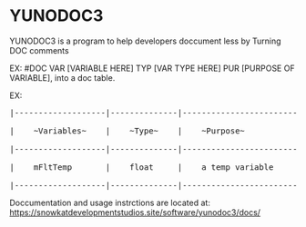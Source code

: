 # YUNODOC3
YUNODOC3 is a program to help developers doccument less by Turning DOC comments 

EX:
#DOC VAR [VARIABLE HERE] TYP [VAR TYPE HERE] PUR [PURPOSE OF VARIABLE], into a doc table.

EX: 
<pre>
|-------------------|--------------|----------------------------------|

|    ~Variables~    |    ~Type~    |    ~Purpose~                     |

|-------------------|--------------|----------------------------------|

|    mFltTemp       |    float     |    a temp variable               |

|-------------------|--------------|----------------------------------|
</pre>
Doccumentation and usage instrctions are located at: https://snowkatdevelopmentstudios.site/software/yunodoc3/docs/
